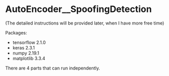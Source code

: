 # AutoEncoder__SpoofingDetection
(The detailed instructions will be provided later, when I have more free time)

Packages: 
  - tensorflow 2.1.0
  - keras 2.3.1
  - numpy 2.19.1
  - matplotlib 3.3.4

There are 4 parts that can run independently.
